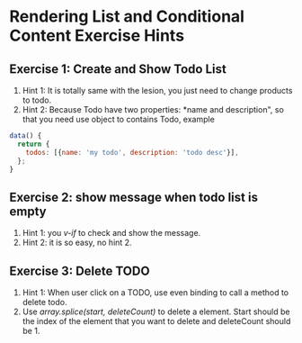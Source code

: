 # Rendering List and Conditional Content Exercise Hints

## Exercise 1: Create and Show Todo List
1. Hint 1: It is totally same with the lesion, you just need to change products to todo.
2. Hint 2: Because Todo have two properties: *name and description", so that you need use object to contains Todo, example

```js
data() {
  return {
    todos: [{name: 'my todo', description: 'todo desc'}],
  };
}
```

## Exercise 2: show message when todo list is empty
1. Hint 1: you *v-if* to check and show the message.
2. Hint 2: it is so easy, no hint 2.

## Exercise 3: Delete TODO

1. Hint 1: When user click on a TODO, use even binding to call a method to delete todo.
2. Use *array.splice(start, deleteCount)* to delete a element. Start should be the index of the element that you want to delete and deleteCount should be 1.
